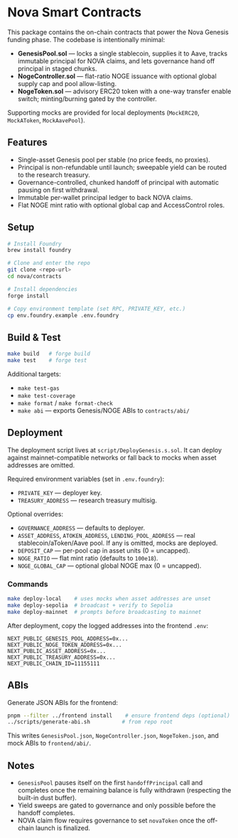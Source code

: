 # Nova Smart Contracts

This package contains the on-chain contracts that power the Nova Genesis funding phase. The codebase is intentionally minimal:

- **GenesisPool.sol** — locks a single stablecoin, supplies it to Aave, tracks immutable principal for NOVA claims, and lets governance hand off principal in staged chunks.
- **NogeController.sol** — flat-ratio NOGE issuance with optional global supply cap and pool allow-listing.
- **NogeToken.sol** — advisory ERC20 token with a one-way transfer enable switch; minting/burning gated by the controller.

Supporting mocks are provided for local deployments (`MockERC20`, `MockAToken`, `MockAavePool`).

## Features

- Single-asset Genesis pool per stable (no price feeds, no proxies).
- Principal is non-refundable until launch; sweepable yield can be routed to the research treasury.
- Governance-controlled, chunked handoff of principal with automatic pausing on first withdrawal.
- Immutable per-wallet principal ledger to back NOVA claims.
- Flat NOGE mint ratio with optional global cap and AccessControl roles.

## Setup

```bash
# Install Foundry
brew install foundry

# Clone and enter the repo
git clone <repo-url>
cd nova/contracts

# Install dependencies
forge install

# Copy environment template (set RPC, PRIVATE_KEY, etc.)
cp env.foundry.example .env.foundry
```

## Build & Test

```bash
make build   # forge build
make test    # forge test
```

Additional targets:

- `make test-gas`
- `make test-coverage`
- `make format` / `make format-check`
- `make abi` — exports Genesis/NOGE ABIs to `contracts/abi/`

## Deployment

The deployment script lives at `script/DeployGenesis.s.sol`. It can deploy against mainnet-compatible networks or fall back to mocks when asset addresses are omitted.

Required environment variables (set in `.env.foundry`):

- `PRIVATE_KEY` — deployer key.
- `TREASURY_ADDRESS` — research treasury multisig.

Optional overrides:

- `GOVERNANCE_ADDRESS` — defaults to deployer.
- `ASSET_ADDRESS`, `ATOKEN_ADDRESS`, `LENDING_POOL_ADDRESS` — real stablecoin/aToken/Aave pool. If any is omitted, mocks are deployed.
- `DEPOSIT_CAP` — per-pool cap in asset units (0 = uncapped).
- `NOGE_RATIO` — flat mint ratio (defaults to `100e18`).
- `NOGE_GLOBAL_CAP` — optional global NOGE max (0 = uncapped).

### Commands

```bash
make deploy-local    # uses mocks when asset addresses are unset
make deploy-sepolia  # broadcast + verify to Sepolia
make deploy-mainnet  # prompts before broadcasting to mainnet
```

After deployment, copy the logged addresses into the frontend `.env`:

```
NEXT_PUBLIC_GENESIS_POOL_ADDRESS=0x...
NEXT_PUBLIC_NOGE_TOKEN_ADDRESS=0x...
NEXT_PUBLIC_ASSET_ADDRESS=0x...
NEXT_PUBLIC_TREASURY_ADDRESS=0x...
NEXT_PUBLIC_CHAIN_ID=11155111
```

## ABIs

Generate JSON ABIs for the frontend:

```bash
pnpm --filter ../frontend install    # ensure frontend deps (optional)
../scripts/generate-abi.sh          # from repo root
```

This writes `GenesisPool.json`, `NogeController.json`, `NogeToken.json`, and mock ABIs to `frontend/abi/`.

## Notes

- `GenesisPool` pauses itself on the first `handoffPrincipal` call and completes once the remaining balance is fully withdrawn (respecting the built-in dust buffer).
- Yield sweeps are gated to governance and only possible before the handoff completes.
- NOVA claim flow requires governance to set `novaToken` once the off-chain launch is finalized.
